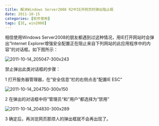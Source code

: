 ```yaml
---
title: 解决Windows Server2008 R2中IE开网页时弹出阻止框
date: 2011-10-15
categories: [软件使用]
tags: [IE, win2008]
---
```


相信使用Windows Server2008的朋友都遇到过这种情况，用IE打开网站时会弹出“Internet Explorer增强安全配置正在阻止来自下列网站的此应用程序中的内容”的对话框。如下图所示：

![2011-10-14_205047-300x243](http://fwhyy.com/img/post/2011-10-14_205047-300x243.png)

禁止弹出此类对话框的步骤：

1 打开服务器管理器，在”安全信息“栏的右侧点击”配置IE ESC“

![2011-10-14_204750-300x150](http://fwhyy.com/img/post/2011-10-14_204750-300x150.png)

2 在弹出的对话框中将”管理员“和”用户“都选择为“禁用”

![2011-10-14_204830-300x289](http://fwhyy.com/img/post/2011-10-14_204830-300x289.png)

3 确定后，再浏览网页那烦人的弹出框就不会再出现了。


